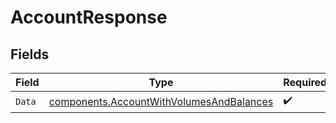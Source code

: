 # AccountResponse


## Fields

| Field                                                                                                | Type                                                                                                 | Required                                                                                             | Description                                                                                          |
| ---------------------------------------------------------------------------------------------------- | ---------------------------------------------------------------------------------------------------- | ---------------------------------------------------------------------------------------------------- | ---------------------------------------------------------------------------------------------------- |
| `Data`                                                                                               | [components.AccountWithVolumesAndBalances](../../models/components/accountwithvolumesandbalances.md) | :heavy_check_mark:                                                                                   | N/A                                                                                                  |